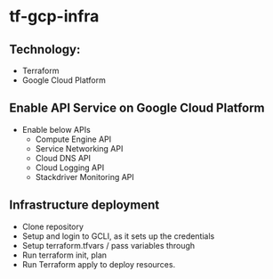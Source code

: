 # tf-gcp-infra


## Technology:
- Terraform
- Google Cloud Platform
  
## Enable API Service on Google Cloud Platform
- Enable below APIs 
  - Compute Engine API
  - Service Networking API
  - Cloud DNS API
  - Cloud Logging API
  - Stackdriver Monitoring API

## Infrastructure deployment
- Clone repository 
- Setup and login to GCLI, as it sets up the credentials
- Setup terraform.tfvars / pass variables through
- Run terraform init, plan
- Run Terraform apply to deploy resources.

